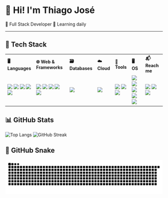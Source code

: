 # 👋 Hi! I'm Thiago José

🎯 Full Stack Developer
🌱 Learning daily

---

## 🧰 Tech Stack 

<table style="border-collapse: collapse; width: 100%;">
  <tr>
    <th style="text-align: left;">🖥️ Languages</th>
    <th style="text-align: left;">🌐 Web & Frameworks</th>
    <th style="text-align: left;">🗃️ Databases</th>
    <th style="text-align: left;">☁️ Cloud</th>
    <th style="text-align: left;">🔧 Tools</th>
    <th style="text-align: left;">🖥️ OS</th>
    <th style="text-align: left;">📬 Reach me</th>
  </tr>
  <tr>
    <td>
      <img src="https://img.shields.io/badge/PHP-777BB4?style=flat-square&logo=php&logoColor=white">
      <img src="https://img.shields.io/badge/Python-3670A0?style=flat-square&logo=python&logoColor=ffdd54">
      <img src="https://img.shields.io/badge/JavaScript-F7DF1E?style=flat-square&logo=javascript&logoColor=black">
      <img src="https://img.shields.io/badge/C%23-239120?style=flat-square&logo=c-sharp&logoColor=white">
      <img src="https://img.shields.io/badge/Java-ED8B00?style=flat-square&logo=openjdk&logoColor=white">
    </td>
    <td>
      <img src="https://img.shields.io/badge/Laravel-FF2D20?style=flat-square&logo=laravel&logoColor=white">
      <img src="https://img.shields.io/badge/TailwindCSS-38B2AC?style=flat-square&logo=tailwind-css&logoColor=white">
      <img src="https://img.shields.io/badge/Bootstrap-7952B3?style=flat-square&logo=bootstrap&logoColor=white">
      <img src="https://img.shields.io/badge/HTML5-E34F26?style=flat-square&logo=html5&logoColor=white">
      <img src="https://img.shields.io/badge/CSS3-1572B6?style=flat-square&logo=css3&logoColor=white">
    </td>
    <td>
      <img src="https://img.shields.io/badge/MySQL-4479A1?style=flat-square&logo=mysql&logoColor=white">
    </td>
    <td>
      <img src="https://img.shields.io/badge/AWS-232F3E?style=flat-square&logo=amazon-aws&logoColor=white">
    </td>
    <td>
      <img src="https://img.shields.io/badge/Git-F05032?style=flat-square&logo=git&logoColor=white">
      <img src="https://img.shields.io/badge/VSCode-007ACC?style=flat-square&logo=visual-studio-code&logoColor=white">
      <img src="https://img.shields.io/badge/Node.js-339933?style=flat-square&logo=node.js&logoColor=white">
    </td>
    <td>
      <img src="https://img.shields.io/badge/Linux-FCC624?style=flat-square&logo=linux&logoColor=black">
      <img src="https://img.shields.io/badge/Windows-0078D6?style=flat-square&logo=windows&logoColor=white">
      <img src="https://img.shields.io/badge/Ubuntu-E95420?style=flat-square&logo=ubuntu&logoColor=white">
      <img src="https://img.shields.io/badge/Debian-A81D33?style=flat-square&logo=debian&logoColor=white">
      <img src="https://img.shields.io/badge/Mint-87CF3E?style=flat-square&logo=linux-mint&logoColor=white">
    </td>
    <td>
      <img src="https://img.shields.io/badge/-LinkedIn-0077B5?style=flat-square&logo=linkedin&logoColor=white" url="https://www.linkedin.com/in/th-jose/">
      <img src="https://img.shields.io/badge/-Gmail-D14836?style=flat-square&logo=gmail&logoColor=white" url="mailto:thiagoesoj@gmail.com">
      <img src="https://img.shields.io/badge/-GitHub-181717?style=flat-square&logo=github&logoColor=white" url="https://github.com/thiagojoseSS">
    </td>
  </tr>
</table>

## 📊 GitHub Stats

![Top Langs](https://github-readme-stats.vercel.app/api/top-langs/?username=thiagojosess&layout=compact&theme=tokyonight)
![GitHub Streak](https://streak-stats.demolab.com?user=thiagojosess&theme=tokyonight&mode=weekly)

## 🐍 GitHub Snake

![github-snake](https://github.com/thiagojoseSS/thiagojoseSS/raw/output/github-contribution-grid-snake-dark.svg)
